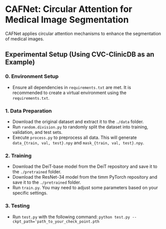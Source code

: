 # CAFNet: Circular Attention for Medical Image Segmentation

CAFNet applies circular attention mechanisms to enhance the segmentation of medical images.

## Experimental Setup (Using CVC-ClinicDB as an Example)

### 0. Environment Setup
- Ensure all dependencies in `requirements.txt` are met. It is recommended to create a virtual environment using the `requirements.txt`.

### 1. Data Preparation
- Download the original dataset and extract it to the `./data` folder.
- Run `random.division.py` to randomly split the dataset into training, validation, and test sets.
- Execute `process.py` to preprocess all data. This will generate `data_{train, val, test}.npy` and `mask_{train, val, test}.npy`.

### 2. Training
- Download the DeiT-base model from the DeiT repository and save it to the `./pretrained` folder.
- Download the ResNet-34 model from the timm PyTorch repository and save it to the `./pretrained` folder.
- Run `train.py`. You may need to adjust some parameters based on your specific settings.

### 3. Testing
- Run `test.py` with the following command:
`python test.py --ckpt_path='path_to_your_check_point.pth`
